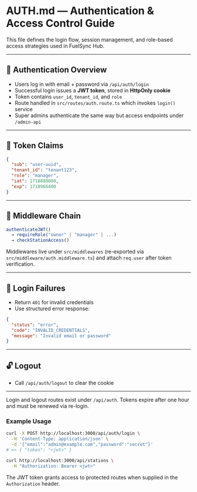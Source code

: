 # AUTH.md — Authentication & Access Control Guide

This file defines the login flow, session management, and role-based access strategies used in FuelSync Hub.

---

## 🔐 Authentication Overview

* Users log in with email + password via `/api/auth/login`
* Successful login issues a **JWT token**, stored in **HttpOnly cookie**
* Token contains `user_id`, `tenant_id`, and `role`
* Route handled in `src/routes/auth.route.ts` which invokes `login()` service
* Super admins authenticate the same way but access endpoints under `/admin-api`

---

## 🧪 Token Claims

```json
{
  "sub": "user-uuid",
  "tenant_id": "tenant123",
  "role": "manager",
  "iat": 1718880000,
  "exp": 1718966400
}
```

---

## 🧱 Middleware Chain

```ts
authenticateJWT()
  → requireRole("owner" | "manager" | ...)
  → checkStationAccess()
```

Middlewares live under `src/middlewares` (re-exported via `src/middleware/auth.middleware.ts`) and attach `req.user` after token verification.

---

## 🚫 Login Failures

* Return `401` for invalid credentials
* Use structured error response:

```json
{
  "status": "error",
  "code": "INVALID_CREDENTIALS",
  "message": "Invalid email or password"
}
```

---

## 🔓 Logout

* Call `/api/auth/logout` to clear the cookie

---

Login and logout routes exist under `/api/auth`. Tokens expire after one hour and must be renewed via re-login.

### Example Usage

```bash
curl -X POST http://localhost:3000/api/auth/login \
  -H 'Content-Type: application/json' \
  -d '{"email":"admin@example.com","password":"secret"}'
# => { "token": "<jwt>" }

curl http://localhost:3000/api/stations \
  -H "Authorization: Bearer <jwt>"
```

The JWT token grants access to protected routes when supplied in the `Authorization` header.
